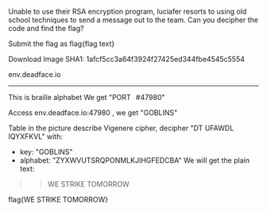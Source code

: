 Unable to use their RSA encryption program, luciafer resorts to using old school techniques to send a message out to the team. Can you decipher the code and find the flag?

Submit the flag as flag{flag text}

Download Image
SHA1: 1afcf5cc3a64f3924f27425ed344fbe4545c5554

env.deadface.io

----------------------------------------------------------------

This is braille alphabet
We get "PORT⠀#47980"

Access env.deadface.io:47980 , we get "GOBLINS"

Table in the picture describe Vigenere cipher, decipher "DT UFAWDL IQYXFKVL" with:
- key: "GOBLINS"
- alphabet: "ZYXWVUTSRQPONMLKJIHGFEDCBA"
We will get the plain text:
>> WE STRIKE TOMORROW

flag{WE STRIKE TOMORROW}